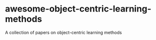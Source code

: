 # awesome-object-centric-learning-methods
A collection of papers on object-centric learning methods 

